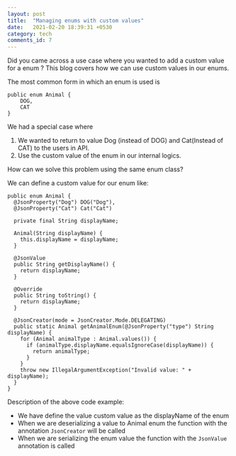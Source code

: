```yaml
---
layout: post
title:  "Managing enums with custom values"
date:   2021-02-20 18:39:31 +0530
category: tech
comments_id: 7
---
```


Did you came across a use case where you wanted to add a custom value for a enum ? This blog covers how we can use custom values in our enums.

<!--more-->

The most common form in which an enum is used is

```
public enum Animal {
    DOG,
    CAT
}
```

We had a special case where 
1. We wanted to return to value Dog (instead of DOG) and Cat(Instead of CAT) to the users in API.
2. Use the custom value of the enum in our internal logics.

How can we solve this problem using the same enum class?

We can define a custom value for our enum like:

```
public enum Animal {
  @JsonProperty("Dog") DOG("Dog"),
  @JsonProperty("Cat") Cat("Cat")

  private final String displayName;

  Animal(String displayName) {
    this.displayName = displayName;
  }

  @JsonValue
  public String getDisplayName() {
    return displayName;
  }

  @Override
  public String toString() {
    return displayName;
  }

  @JsonCreator(mode = JsonCreator.Mode.DELEGATING)
  public static Animal getAnimalEnum(@JsonProperty("type") String displayName) {
    for (Animal animalType : Animal.values()) {
      if (animalType.displayName.equalsIgnoreCase(displayName)) {
        return animalType;
      }
    }
    throw new IllegalArgumentException("Invalid value: " + displayName);
  }
}
```

Description of the above code example:

* We have define the value custom value as the displayName of the enum
* When we are deserializing a value to Animal enum the function with the annotation `JsonCreator` will be called
* When we are serializing the enum value the function with the `JsonValue` annotation is called

